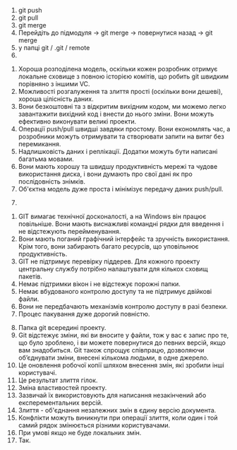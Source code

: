 1. git push
2. git pull
3. git merge
4. Перейдіть до підмодуля -> git merge -> повернутися назад -> git merge
5. у папці git / .git / remote
6.
 1) Хороша розподілена модель, оскільки кожен розробник отримує локальне сховище з повною історією комітів, що робить git швидким порівняно з іншими VC.
 2) Можливості розгалуження та злиття прості (оскільки вони дешеві), хороша цілісність даних.
 3) Вони безкоштовні та з відкритим вихідним кодом, ми можемо легко завантажити вихідний код і внести до нього зміни. Вони можуть ефективно виконувати великі проекти.
 4) Операції push/pull швидші завдяки простому. Вони економлять час, а розробники можуть отримувати та створювати запити на витяг без перемикання.
 5) Надлишковість даних і реплікації. Додатки можуть бути написані багатьма мовами.
 6) Вони мають хорошу та швидшу продуктивність мережі та чудове використання диска, і вони думають про свої дані як про послідовність знімків.
 7) Об'єктна модель дуже проста і мінімізує передачу даних push/pull.
7.
 1) GIT вимагає технічної досконалості, а на Windows він працює повільніше. Вони мають виснажливі командні рядки для введення і не відстежують перейменування.
 2) Вони мають поганий графічний інтерфейс та зручність використання. Крім того, вони забирають багато ресурсів, що уповільнює продуктивність.
 3) GIT не підтримує перевірку піддерев. Для кожного проекту центральну службу потрібно налаштувати для кількох сховищ пакетів.
 4) Немає підтримки вікон і не відстежує порожні папки.
 5) Немає вбудованого контролю доступу та не підтримує двійкові файли.
 6) Вони не передбачають механізмів контролю доступу в разі безпеки.
 7) Процес пакування дуже дорогий повністю.
8. Папка git всередині проекту.
9. Git відстежує зміни, які ви вносите у файли, тож у вас є запис про те, що було зроблено, і ви можете повернутися до певних версій, якщо вам знадобиться. Git також спрощує співпрацю, дозволяючи об’єднувати зміни, внесені кількома людьми, в одне джерело.
10.  Це оновлення  робочої копії шляхом внесення змін, які зробили інші користувачі.
11. Це результат злиття гілок.
12. Зміна властивостей проекту.
13. Зазвичай їх використовують для написання незакінчений або експерементальних версій.
14. Злиття - об'єднання незалежних змін в єдину версію документа.
15. Конфлікти можуть виникнути при операції злиття, коли один і той самий рядок  змінюється різними користувачами.
16. При умові якщо не буде локальних змін.
17. Так.
